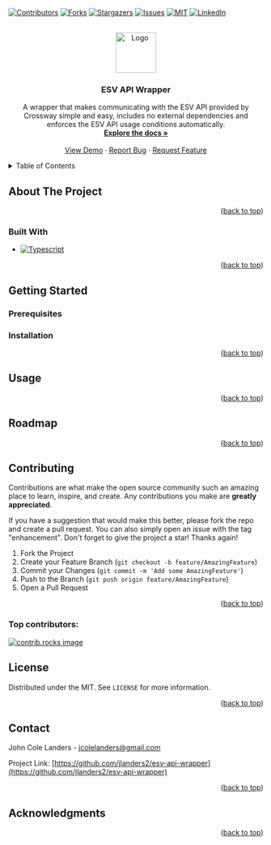 <!-- Improved compatibility of back to top link: See: https://github.com/othneildrew/Best-README-Template/pull/73 -->

<a id="readme-top"></a>

<!--
*** Thanks for checking out the Best-README-Template. If you have a suggestion
*** that would make this better, please fork the repo and create a pull request
*** or simply open an issue with the tag "enhancement".
*** Don't forget to give the project a star!
*** Thanks again! Now go create something AMAZING! :D
-->

<!-- PROJECT SHIELDS -->
<!--
*** I'm using markdown "reference style" links for readability.
*** Reference links are enclosed in brackets [ ] instead of parentheses ( ).
*** See the bottom of this document for the declaration of the reference variables
*** for contributors-url, forks-url, etc. This is an optional, concise syntax you may use.
*** https://www.markdownguide.org/basic-syntax/#reference-style-links
-->

[![Contributors][contributors-shield]][contributors-url]
[![Forks][forks-shield]][forks-url]
[![Stargazers][stars-shield]][stars-url]
[![Issues][issues-shield]][issues-url]
[![MIT][license-shield]][license-url]
[![LinkedIn][linkedin-shield]][linkedin-url]

<!-- PROJECT LOGO -->
<br />
<div align="center">
  <a href="https://github.com/jlanders2/esv-api-wrapper">
    <img src="images/logo.png" alt="Logo" width="80" height="80">
  </a>

<h3 align="center">ESV API Wrapper</h3>

  <p align="center">
    A wrapper that makes communicating with the ESV API provided by Crossway simple and easy, includes no external dependencies and enforces the ESV API usage conditions automatically.
    <br />
    <a href="https://github.com/jlanders2/esv-api-wrapper"><strong>Explore the docs »</strong></a>
    <br />
    <br />
    <a href="https://github.com/jlanders2/esv-api-wrapper">View Demo</a>
    &middot;
    <a href="https://github.com/jlanders2/esv-api-wrapper/issues/new?labels=bug&template=bug-report---.md">Report Bug</a>
    &middot;
    <a href="https://github.com/jlanders2/esv-api-wrapper/issues/new?labels=enhancement&template=feature-request---.md">Request Feature</a>
  </p>
</div>

<!-- TABLE OF CONTENTS -->
<details>
  <summary>Table of Contents</summary>
  <ol>
    <li>
      <a href="#about-the-project">About The Project</a>
      <ul>
        <li><a href="#built-with">Built With</a></li>
      </ul>
    </li>
    <li>
      <a href="#getting-started">Getting Started</a>
      <ul>
        <li><a href="#prerequisites">Prerequisites</a></li>
        <li><a href="#installation">Installation</a></li>
      </ul>
    </li>
    <li><a href="#usage">Usage</a></li>
    <li><a href="#roadmap">Roadmap</a></li>
    <li><a href="#contributing">Contributing</a></li>
    <li><a href="#license">License</a></li>
    <li><a href="#contact">Contact</a></li>
    <li><a href="#acknowledgments">Acknowledgments</a></li>
  </ol>
</details>

<!-- ABOUT THE PROJECT -->

## About The Project

<!-- [![Product Name Screen Shot][product-screenshot]](https://example.com)

Here's a blank template to get started. To avoid retyping too much info, do a search and replace with your text editor for the following: -->

<p align="right">(<a href="#readme-top">back to top</a>)</p>

### Built With

- [![Typescript][Typescript]][Typescript-url]

<p align="right">(<a href="#readme-top">back to top</a>)</p>

<!-- GETTING STARTED -->

## Getting Started

<!-- This is an example of how you may give instructions on setting up your project locally.
To get a local copy up and running follow these simple example steps. -->

### Prerequisites

<!-- This is an example of how to list things you need to use the software and how to install them.

- npm
  ```sh
  npm install npm@latest -g
  ``` -->

### Installation

<!-- 1. Get a free API Key at [https://example.com](https://example.com)
2. Clone the repo
   ```sh
   git clone https://github.com/jlanders2/esv-api-wrapper.git
   ```
3. Install NPM packages
   ```sh
   npm install
   ```
4. Enter your API in `config.js`
   ```js
   const API_KEY = "ENTER YOUR API";
   ```
5. Change git remote url to avoid accidental pushes to base project
   ```sh
   git remote set-url origin jlanders2/esv-api-wrapper
   git remote -v # confirm the changes
   ``` -->

<p align="right">(<a href="#readme-top">back to top</a>)</p>

<!-- USAGE EXAMPLES -->

## Usage

<!-- Use this space to show useful examples of how a project can be used. Additional screenshots, code examples and demos work well in this space. You may also link to more resources.

_For more examples, please refer to the [Documentation](https://example.com)_ -->

<p align="right">(<a href="#readme-top">back to top</a>)</p>

<!-- ROADMAP -->

## Roadmap

<!-- - [ ] Feature 1
- [ ] Feature 2
- [ ] Feature 3
  - [ ] Nested Feature

See the [open issues](https://github.com/jlanders2/esv-api-wrapper/issues) for a full list of proposed features (and known issues). -->

<p align="right">(<a href="#readme-top">back to top</a>)</p>

<!-- CONTRIBUTING -->

## Contributing

Contributions are what make the open source community such an amazing place to learn, inspire, and create. Any contributions you make are **greatly appreciated**.

If you have a suggestion that would make this better, please fork the repo and create a pull request. You can also simply open an issue with the tag "enhancement".
Don't forget to give the project a star! Thanks again!

1. Fork the Project
2. Create your Feature Branch (`git checkout -b feature/AmazingFeature`)
3. Commit your Changes (`git commit -m 'Add some AmazingFeature'`)
4. Push to the Branch (`git push origin feature/AmazingFeature`)
5. Open a Pull Request

<p align="right">(<a href="#readme-top">back to top</a>)</p>

### Top contributors:

<a href="https://github.com/jlanders2/esv-api-wrapper/graphs/contributors">
  <img src="https://contrib.rocks/image?repo=jlanders2/esv-api-wrapper" alt="contrib.rocks image" />
</a>

<!-- LICENSE -->

## License

Distributed under the MIT. See `LICENSE` for more information.

<p align="right">(<a href="#readme-top">back to top</a>)</p>

<!-- CONTACT -->

## Contact

John Cole Landers - jcolelanders@gmail.com

Project Link: [https://github.com/jlanders2/esv-api-wrapper](https://github.com/jlanders2/esv-api-wrapper)

<p align="right">(<a href="#readme-top">back to top</a>)</p>

<!-- ACKNOWLEDGMENTS -->

## Acknowledgments

<!--
- []()
- []()
- []() -->

<p align="right">(<a href="#readme-top">back to top</a>)</p>

<!-- MARKDOWN LINKS & IMAGES -->
<!-- https://www.markdownguide.org/basic-syntax/#reference-style-links -->

[contributors-shield]: https://img.shields.io/github/contributors/jlanders2/esv-api-wrapper.svg?style=for-the-badge
[contributors-url]: https://github.com/jlanders2/esv-api-wrapper/graphs/contributors
[forks-shield]: https://img.shields.io/github/forks/jlanders2/esv-api-wrapper.svg?style=for-the-badge
[forks-url]: https://github.com/jlanders2/esv-api-wrapper/network/members
[stars-shield]: https://img.shields.io/github/stars/jlanders2/esv-api-wrapper.svg?style=for-the-badge
[stars-url]: https://github.com/jlanders2/esv-api-wrapper/stargazers
[issues-shield]: https://img.shields.io/github/issues/jlanders2/esv-api-wrapper.svg?style=for-the-badge
[issues-url]: https://github.com/jlanders2/esv-api-wrapper/issues
[license-shield]: https://img.shields.io/github/license/jlanders2/esv-api-wrapper.svg?style=for-the-badge
[license-url]: https://github.com/jlanders2/esv-api-wrapper/blob/main/LICENSE
[linkedin-shield]: https://img.shields.io/badge/-LinkedIn-black.svg?style=for-the-badge&logo=linkedin&colorB=555
[linkedin-url]: https://linkedin.com/in/jlanders2
[product-screenshot]: images/screenshot.png
[Typescript]: https://shields.io/badge/TypeScript-3178C6?logo=TypeScript&logoColor=FFF&style=flat-square
[Typescript-url]: https://www.typescriptlang.org/
